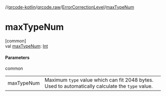 //[qrcode-kotlin](../../../index.md)/[qrcode.raw](../index.md)/[ErrorCorrectionLevel](index.md)/[maxTypeNum](max-type-num.md)

# maxTypeNum

[common]\
val [maxTypeNum](max-type-num.md): [Int](https://kotlinlang.org/api/latest/jvm/stdlib/kotlin/-int/index.html)

#### Parameters

common

| | |
|---|---|
| maxTypeNum | Maximum `type` value which can fit 2048 bytes. Used to automatically calculate the `type` value. |
